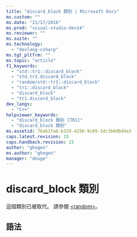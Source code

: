 ```yaml
---
title: "discard_block 類別 | Microsoft Docs"
ms.custom: ""
ms.date: "11/17/2016"
ms.prod: "visual-studio-dev14"
ms.reviewer: ""
ms.suite: ""
ms.technology: 
  - "devlang-csharp"
ms.tgt_pltfrm: ""
ms.topic: "article"
f1_keywords: 
  - "std::tr1::discard_block"
  - "std.tr1.discard_block"
  - "random/std::tr1::discard_block"
  - "tr1::discard_block"
  - "discard_block"
  - "tr1.discard_block"
dev_langs: 
  - "C++"
helpviewer_keywords: 
  - "discard_block 類別 [TR1]"
  - "discard_block 類別"
ms.assetid: 76ab1fa6-b329-4256-9c89-3dc3b6d6d4a3
caps.latest.revision: 15
caps.handback.revision: 15
author: "ghogen"
ms.author: "ghogen"
manager: "douge"
---
```

# discard_block 類別
這個類別已被取代。 請參閱 [\<random\>](../Topic/%3Crandom%3E.md)。  
  
## 語法